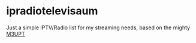 # ipradiotelevisaum
 
Just a simple IPTV/Radio list for my streaming needs, based on the mighty [M3UPT](https://github.com/LITUATUI/M3UPT)
